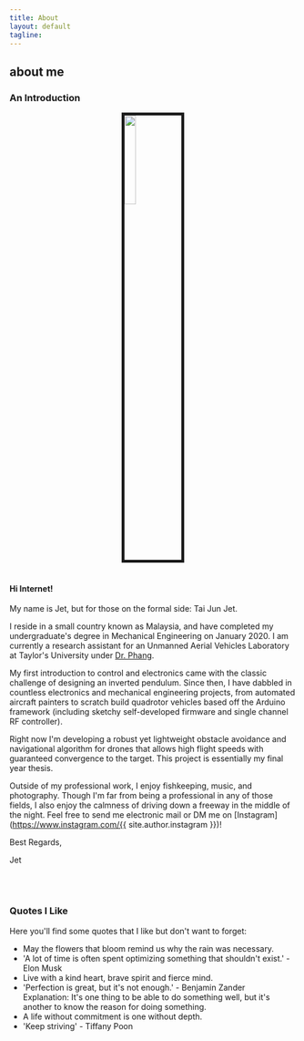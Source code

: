```yaml
---
title: About
layout: default
tagline:
---
```


<div>
  <h2 class="page-header-brief">about me</h2>
  <div class="line-sep"></div>
</div>

### An Introduction

<img src="{{ site.BASE_PATH }}/assets/img/myface.jpg" width="20%" style="display:block;margin:0 auto;border-style:solid;border-width: 5px">
<br>

#### Hi Internet!

My name is Jet, but for those on the formal side: Tai Jun Jet.

I reside in a small country known as Malaysia, and have completed my undergraduate's degree in Mechanical Engineering on January 2020. I am currently a research assistant for an Unmanned Aerial Vehicles Laboratory at Taylor's University under [Dr. Phang](http://phangsweeking.com/).


My first introduction to control and electronics came with the classic challenge of designing an inverted pendulum. Since then, I have dabbled in countless electronics and mechanical engineering projects, from automated aircraft painters to scratch build quadrotor vehicles based off the Arduino framework (including sketchy self-developed firmware and single channel RF controller).


Right now I'm developing a robust yet lightweight obstacle avoidance and navigational algorithm for drones that allows high flight speeds with guaranteed convergence to the target. This project is essentially my final year thesis.


Outside of my professional work, I enjoy fishkeeping, music, and photography. Though I'm far from being a professional in any of those fields, I also enjoy the calmness of driving down a freeway in the middle of the night. Feel free to send me electronic mail or DM me on [Instagram](https://www.instagram.com/{{ site.author.instagram }})!

Best Regards,

Jet


<br><br>
### Quotes I Like

Here you'll find some quotes that I like but don't want to forget: 
- May the flowers that bloom remind us why the rain was necessary.
- 'A lot of time is often spent optimizing something that shouldn't exist.' - Elon Musk
- Live with a kind heart, brave spirit and fierce mind.
- 'Perfection is great, but it's not enough.' - Benjamin Zander
   <br>
   Explanation: It's one thing to be able to do something well, but it's another to know the reason for doing something.
- A life without commitment is one without depth.
- 'Keep striving' - Tiffany Poon



